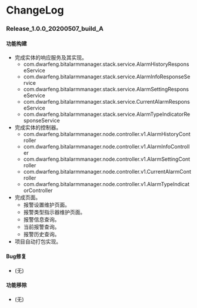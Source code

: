 # ChangeLog

### Release_1.0.0_20200507_build_A

#### 功能构建

- 完成实体的响应服务及其实现。
  - com.dwarfeng.bitalarmmanager.stack.service.AlarmHistoryResponseService
  - com.dwarfeng.bitalarmmanager.stack.service.AlarmInfoResponseService
  - com.dwarfeng.bitalarmmanager.stack.service.AlarmSettingResponseService
  - com.dwarfeng.bitalarmmanager.stack.service.CurrentAlarmResponseService
  - com.dwarfeng.bitalarmmanager.stack.service.AlarmTypeIndicatorResponseService
- 完成实体的控制器。
  - com.dwarfeng.bitalarmmanager.node.controller.v1.AlarmHistoryController
  - com.dwarfeng.bitalarmmanager.node.controller.v1.AlarmInfoController
  - com.dwarfeng.bitalarmmanager.node.controller.v1.AlarmSettingController
  - com.dwarfeng.bitalarmmanager.node.controller.v1.CurrentAlarmController
  - com.dwarfeng.bitalarmmanager.node.controller.v1.AlarmTypeIndicatorController
- 完成页面。
  - 报警设置维护页面。
  - 报警类型指示器维护页面。
  - 报警信息查询。
  - 当前报警查询。
  - 报警历史查询。
- 项目自动打包实现。

#### Bug修复

- (无)

#### 功能移除

- (无)
